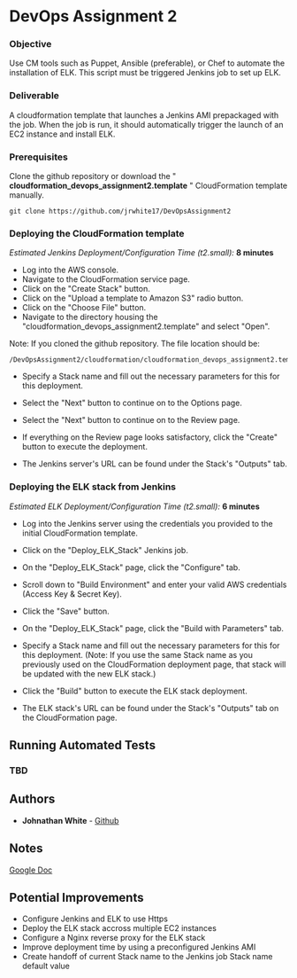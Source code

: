 # DevOps Assignment 2

### Objective
Use CM tools such as Puppet, Ansible (preferable), or Chef to automate the installation of ELK. This script must be triggered Jenkins job to set up ELK.
 
### Deliverable
A cloudformation template that launches a Jenkins AMI prepackaged with the job. When the job is run, it should automatically trigger the launch of an EC2 instance and install ELK.

### Prerequisites

Clone the github repository or download the "
**cloudformation_devops_assignment2.template**
" CloudFormation template manually.

```
git clone https://github.com/jrwhite17/DevOpsAssignment2
```

### Deploying the CloudFormation template
*Estimated Jenkins Deployment/Configuration Time (t2.small):*
**8 minutes**

* Log into the AWS console.  
* Navigate to the CloudFormation service page.  
* Click on the "Create Stack" button.  
* Click on the "Upload a template to Amazon S3" radio button.  
* Click on the "Choose File" button.  
* Navigate to the directory housing the "cloudformation_devops_assignment2.template" and select "Open".

Note: If you cloned the github repository. The file location should be:
```
/DevOpsAssignment2/cloudformation/cloudformation_devops_assignment2.template
```

* Specify a Stack name and fill out the necessary parameters for this for this deployment.  
* Select the "Next" button to continue on to the Options page.  
* Select the "Next" button to continue on to the Review page.  
* If everything on the Review page looks satisfactory, click the "Create" button to execute the deployment.

* The Jenkins server's URL can be found under the Stack's "Outputs" tab.

### Deploying the ELK stack from Jenkins
*Estimated ELK Deployment/Configuration Time (t2.small):*
**6 minutes**

* Log into the Jenkins server using the credentials you provided to the initial CloudFormation template.  
* Click on the "Deploy_ELK_Stack" Jenkins job.  
* On the "Deploy_ELK_Stack" page, click the "Configure" tab.  
* Scroll down to "Build Environment" and enter your valid AWS credentials (Access Key & Secret Key).  
* Click the "Save" button.  
* On the "Deploy_ELK_Stack" page, click the "Build with Parameters" tab.  
* Specify a Stack name and fill out the necessary parameters for this for this deployment. (Note: If you use the same Stack name as you previously used on the CloudFormation deployment page, that stack will be updated with the new ELK stack.)  
* Click the "Build" button to execute the ELK stack deployment.  

* The ELK stack's URL can be found under the Stack's "Outputs" tab on the CloudFormation page.


## Running Automated Tests

### TBD

## Authors

* **Johnathan White** - [Github](https://github.com/jrwhite17)

## Notes
[Google Doc](https://docs.google.com/document/d/1o1o_rkduFHuvIolAd8G8mSbP2x8Q9r0qlCpKwVkSWFo/edit?usp=sharing)

## Potential Improvements

* Configure Jenkins and ELK to use Https
* Deploy the ELK stack accross multiple EC2 instances
* Configure a Nginx reverse proxy for the ELK stack
* Improve deployment time by using a preconfigured Jenkins AMI
* Create handoff of current Stack name to the Jenkins job Stack name default value

